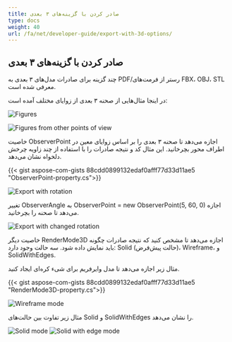 ```yaml
---
title: صادر کردن با گزینه‌های ۳ بعدی
type: docs
weight: 40
url: /fa/net/developer-guide/export-with-3d-options/
---
```


## **صادر کردن با گزینه‌های ۳ بعدی**

چند گزینه برای صادرات مدل‌های ۳ بعدی به PDF/رستر از فرمت‌های FBX، OBJ، STL معرفی شده است.

در اینجا مثال‌هایی از صحنه ۳ بعدی از زوایای مختلف آمده است:

![Figures](/cad/_assets/guide/3d/fig1.png)

![Figures from other points of view](/cad/_assets/guide/3d/fig2.png)

خاصیت ObserverPoint اجازه می‌دهد تا صحنه ۳ بعدی را بر اساس زوایای معین در اطراف محور بچرخانید. این مثال کد و نتیجه صادرات را با استفاده از چند زاویه چرخش دلخواه نشان می‌دهد.

{{< gist aspose-com-gists 88cdd0899132edaf0afff77d33d11ae5 "ObserverPoint-property.cs">}}

![Export with rotation](/cad/_assets/guide/3d/fig3.png)

تغییر ObserverAngle به ObserverPoint = new ObserverPoint(5, 60, 0) اجازه می‌دهد تا صحنه را بچرخانید.

![Export with changed rotation](/cad/_assets/guide/3d/fig4.png)

خاصیت دیگر RenderMode3D اجازه می‌دهد تا مشخص کنید که نتیجه صادرات چگونه باید نمایش داده شود. سه حالت وجود دارد: Solid (حالت پیش‌فرض)، Wireframe، و SolidWithEdges.

مثال زیر اجازه می‌دهد تا مدل وایرفریم برای شیء کره‌ای ایجاد کنید.

{{< gist aspose-com-gists 88cdd0899132edaf0afff77d33d11ae5 "RenderMode3D-property.cs">}}

![Wireframe mode](/cad/_assets/guide/3d/fig5.png)

مثال زیر تفاوت بین حالت‌های Solid و SolidWithEdges را نشان می‌دهد.

![Solid mode](/cad/_assets/guide/3d/fig6.png)
![Solid with edge mode](/cad/_assets/guide/3d/fig7.png)
